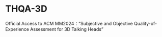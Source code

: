 # THQA-3D
Official Access to ACM MM2024：“Subjective and Objective Quality-of-Experience Assessment for 3D Talking Heads”
